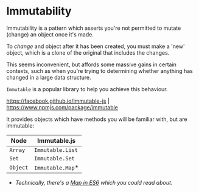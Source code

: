 # Immutability

Immutability is a pattern which asserts you're not permitted to mutate (change) an object once it's made.

To _change_ and object after it has been created, you must make a 'new' object, which is a clone of the original that includes the changes.

This seems inconvenient, but affords some massive gains in certain contexts, such as when you're trying to determining whether anything has changed in a large data structure.

`Immutable` is a popular library to help you achieve this behaviour.

https://facebook.github.io/immutable-js | https://www.npmjs.com/package/immutable

It provides objects which have methods you will be familiar with, but are immutable:

| Node     | Immutable.js     |
| -------- | ---------------- |
| `Array`  | `Immutable.List` |
| `Set`    | `Immutable.Set`  |
| `Object` | `Immutable.Map`* |

* _Technically, there's a [Map in ES6](https://developer.mozilla.org/en/docs/Web/JavaScript/Reference/Global_Objects/Map) which you could read about._

